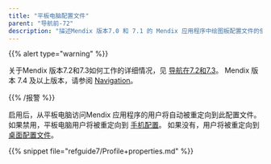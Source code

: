 ```yaml
---
title: "平板电脑配置文件"
parent: "导航前-72"
description: "描述Mendix 版本7.0 和 7.1 的 Mendix 应用程序中绘图板配置文件的使用情况。"
---
```


{{% alert type="warning" %}}

关于Mendix 版本7.2和7.3如何工作的详细情况，见 [导航在7.2和7.3](navigation-in-72-and-73)。 Mendix 版本 7.4 及以上版本，请参阅 [Navigation](navigation)。

{{% /报警 %}}

启用后，从平板电脑访问Mendix 应用程序的用户将自动被重定向到此配置文件。 如果禁用，平板电脑用户将被重定向到 [手机配置](phone-profile)。 如果没有，用户将被重定向到 [桌面配置文件](desktop-profile)。

{{% snippet file="refguide7/Profile+properties.md" %}}
